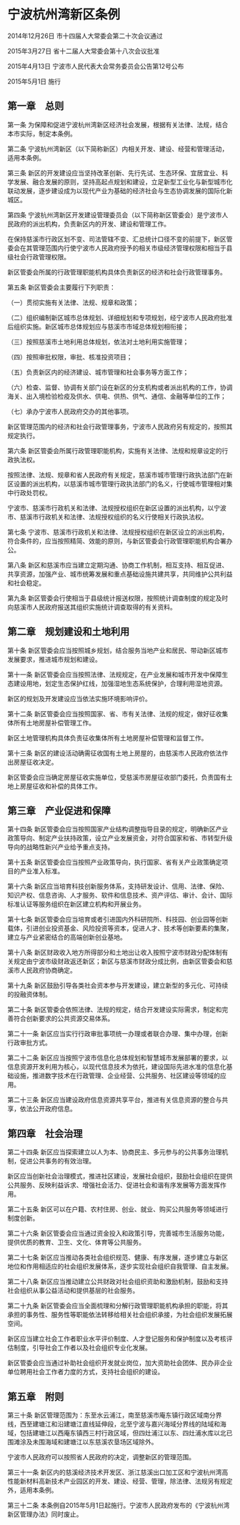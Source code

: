 # 宁波杭州湾新区条例

2014年12月26日 市十四届人大常委会第二十次会议通过

2015年3月27日 省十二届人大常委会第十八次会议批准

2015年4月13日 宁波市人民代表大会常务委员会公告第12号公布

2015年5月1日 施行

<!-- INFO END -->

## 第一章　总则

第一条 为保障和促进宁波杭州湾新区经济社会发展，根据有关法律、法规，结合本市实际，制定本条例。

第二条 宁波杭州湾新区（以下简称新区）内相关开发、建设、经营和管理活动，适用本条例。

第三条 新区的开发建设应当坚持改革创新、先行先试、生态环保、宜居宜业、科学发展、融合发展的原则，坚持高起点规划和建设，立足新型工业化与新型城市化联动发展，逐步建设成为以现代产业为基础的经济社会与生态协调发展的国际化新城区。

第四条 宁波杭州湾新区开发建设管理委员会（以下简称新区管委会）是宁波市人民政府的派出机构，负责新区内的开发、建设和管理工作。

在保持慈溪市行政区划不变、司法管辖不变、汇总统计口径不变的前提下，新区管委会在其管理范围内行使宁波市人民政府授予的相关市级经济管理权限和相当于县级社会行政管理权限。

新区管委会所属的行政管理职能机构具体负责新区的经济和社会行政管理事务。

第五条 新区管委会主要履行下列职责：

（一）贯彻实施有关法律、法规、规章和政策；

（二）组织编制新区城市总体规划、详细规划和专项规划，经宁波市人民政府批准后组织实施。新区城市总体规划应与慈溪市市域总体规划相衔接；

（三）按照慈溪市土地利用总体规划，依法对土地利用实施管理；

（四）按照审批权限，审批、核准投资项目；

（五）负责新区内的经济建设、城市管理和社会事务等方面工作；

（六）检查、监督、协调有关部门设在新区的分支机构或者派出机构的工作，协调海关、出入境检验检疫及供水、供电、供热、供气、通信、金融等单位的工作；

（七）承办宁波市人民政府交办的其他事项。

新区管理范围内的经济和社会行政管理事务，宁波市人民政府另有规定的，按照其规定执行。

第六条 新区管委会所属行政管理职能机构，实施有关法律、法规和规章设定的行政执法权。

按照法律、法规、规章和省人民政府有关规定，慈溪市城市管理行政执法部门在新区设置的派出机构，以慈溪市城市管理行政执法部门的名义，行使城市管理相对集中行政处罚权。

宁波市、慈溪市行政机关和法律、法规授权组织在新区设置的派出机构，以宁波市、慈溪市行政机关和法律、法规授权组织的名义行使相关行政执法权。

第七条 宁波市、慈溪市行政机关和法律、法规授权组织在新区设立的派出机构，符合条件的，应当按照精简、效能的原则，与新区管委会行政管理职能机构合署办公。

第八条 新区和慈溪市应当建立定期沟通、协商工作机制，相互支持、相互促进、共享资源，加强产业、城市统筹发展和重点基础设施共建共享，共同维护公共利益和社会稳定。

第九条 新区管委会行使相当于县级统计报送权限，按照统计调查制度的规定及时向慈溪市人民政府报送其组织实施统计调查取得的有关资料。

## 第二章　规划建设和土地利用

第十条 新区管委会应当按照城乡规划，结合服务当地产业和居民、带动新区城市发展要求，推进城市规划和建设。

第十一条 新区管委会应当按照法律、法规规定，在产业发展和城市开发中保障生态建设用地，划定生态保护红线，加强湿地生态系统保护，合理利用湿地资源。

新区的规划及开发建设应当依法实施环境影响评价。

第十二条 新区管委会应当按照国家、省、市有关法律、法规的规定，做好征收集体所有土地房屋补偿管理工作。

新区土地管理机构具体负责征收集体所有土地房屋补偿管理和监督工作。

第十三条 新区的建设活动确需征收国有土地上房屋的，由慈溪市人民政府依法作出房屋征收决定。

新区管委会应当确定房屋征收实施单位，受慈溪市房屋征收部门委托，负责国有土地上房屋征收和补偿的具体工作。

## 第三章　产业促进和保障

第十四条 新区管委会应当按照国家产业结构调整指导目录的规定，明确新区产业政策导向、制定产业扶持政策，设立产业发展资金，对符合国家和省、市转型升级导向的战略性新兴产业给予重点支持。

第十五条 新区管委会应当按照产业政策导向，执行国家、省有关产业政策确定项目的产业准入标准。

第十六条 新区应当培育科技创新服务体系，支持研发设计、信用、法律、保险、知识产权、信息咨询、人才服务、软件和信息技术、资产评估、审计、会计、国际标准认证等服务组织在新区建立机构和开展业务。

第十七条 新区管委会应当培育或者引进国内外科研院所、科技园、创业园等创新载体，引进创业投资基金、风险投资等资本，促进人才、技术等创新要素的集聚，建立与产业紧密结合的高端创新创业基地。

第十八条 新区财政收入地方所得部分和土地出让收入按照宁波市财政分配体制有关规定由宁波市级财政返还新区；新区与慈溪市财政分成比例，由新区管委会和慈溪市人民政府协商确定。

第十九条 新区鼓励引导各类社会资本参与开发建设，建立新型的多元化、可持续的投融资体制。

第二十条 新区管委会依照法律、法规的规定，结合开发建设实际需求，制定和完善符合创新要求的公共资源交易体系。

第二十一条 新区应当实行行政审批事项统一办理或者联合办理、集中办理，创新行政审批方式。

第二十二条 新区应当按照宁波市信息化总体规划和智慧城市发展部署的要求，以信息资源开发利用为核心，以现代信息技术为依托，建设国际先进水准的信息化基础设施，推进数字技术在行政管理、企业经营、公共服务、社区建设等领域的应用。

第二十三条 新区应当建设政府信息资源共享平台，推进有关信息资源的整合与共享，依法公开政府信息。

## 第四章　社会治理

第二十四条 新区应当探索建立以人为本、协商民主、多元参与的公共事务治理机制，促进公共事务的有效治理。

新区应当创新社会治理模式，推进社区建设，发展社会组织，鼓励社会组织在提供公共服务、反映利益诉求、增强社会活力、促进社会和谐有序发展等方面发挥作用。

第二十五条 新区可以在户籍、农村住房、创业、就业、购买公共服务等领域进行制度创新。

第二十六条 新区管委会应当通过资金投入和政策引导，完善城市生活服务功能，提供优质的教育、卫生、文化、体育等公共服务。

第二十七条 新区应当推动各类社会组织规范、健康、有序发展，逐步建立与新区地位和作用相适应的社会组织发展体系，逐步实现社会组织自我管理、自主发展。

第二十八条 新区应当推动建立公共财政对社会组织资助和激励机制，鼓励和支持社会组织从事公益活动和提供基层的社会服务。

第二十九条 新区管委会应当全面梳理和分解行政管理职能机构承担的职能，将其承担的事务性、服务性等职能依法转移给相关社会组织承接，为社会组织发展拓展空间。

新区应当建立社会工作者职业水平评价制度、人才登记服务和保护制度以及考核评估制度，引导社会工作者以及社会组织专业化发展。

新区管委会应当通过补助社会组织开发就业岗位，加大资助社会团体、民办非企业单位聘用社会工作者力度的方式，支持社会组织的建设。

## 第五章　附则

第三十条 新区管理范围为：东至水云浦江，南至慈溪市庵东镇行政区域南分界线，西至建塘江和沿建塘江直线延伸段，北至宁波与嘉兴海域分界线的陆域和海域，包括建塘江以西庵东镇西三村行政区域，但四灶浦江以东、四灶浦水库以北已围滩涂及未围海域和建塘江以东慈溪农垦场区域除外。

宁波市人民政府可以按照省人民政府的决定，调整新区的管理范围。

第三十一条 新区内的慈溪经济技术开发区、浙江慈溪出口加工区和宁波杭州湾高性能新材料高新技术产业园区的开发、建设、经营、管理，除法律、法规另有规定外，适用本条例。

第三十二条 本条例自2015年5月1日起施行。宁波市人民政府发布的《宁波杭州湾新区管理办法》同时废止。

